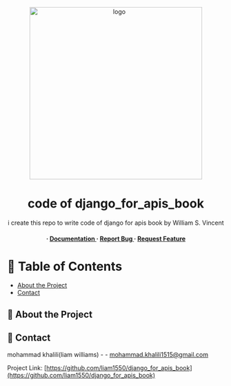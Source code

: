 <div align='center'>

<img src=https://m.media-amazon.com/images/I/518xN9WWY5L._AC_UF1000,1000_QL80_.jpg alt="logo" width=400 height=400 />

<h1>code of django_for_apis_book</h1>
<p>i create this repo to write code of django for apis book by William S. Vincent </p>

<h4> <span> · </span> <a href="https://github.com/liam1550/django_for_apis_book/blob/master/README.md"> Documentation </a> <span> · </span> <a href="https://github.com/liam1550/django_for_apis_book/issues"> Report Bug </a> <span> · </span> <a href="https://github.com/liam1550/django_for_apis_book/issues"> Request Feature </a> </h4>


</div>

# :notebook_with_decorative_cover: Table of Contents

- [About the Project](#star2-about-the-project)
- [Contact](#handshake-contact)


## :star2: About the Project

## :handshake: Contact

mohammad khalili(liam williams) - - mohammad.khalili1515@gmail.com

Project Link: [https://github.com/liam1550/django_for_apis_book](https://github.com/liam1550/django_for_apis_book)
